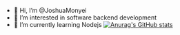 - 👋 Hi, I’m @JoshuaMonyei
- 👀 I’m interested in software backend development
- 🌱 I’m currently learning Nodejs
[![Anurag's GitHub stats](https://github-readme-stats.vercel.app/api?username=JoshuaMonyei)](https://github.com/anuraghazra/github-readme-stats)

<!--- 💞️ I’m looking to collaborate on ...
- 📫 How to reach me ... 

JoshuaMonyei/JoshuaMonyei is a ✨ special ✨ repository because its `README.md` (this file) appears on your GitHub profile.
You can click the Preview link to take a look at your changes.
--->
